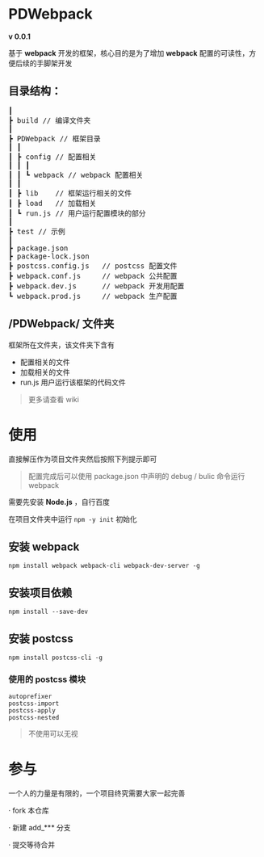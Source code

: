 # PDWebpack
**v 0.0.1**

基于 **webpack** 开发的框架，核心目的是为了增加 **webpack** 配置的可读性，方便后续的手脚架开发

## 目录结构：
<pre>
┃
┣ build // 编译文件夹
┃
┣ PDWebpack // 框架目录
┃ ┃
┃ ┣ config // 配置相关
┃ ┃ ┃
┃ ┃ ┗ webpack // webpack 配置相关
┃ ┃
┃ ┣ lib    // 框架运行相关的文件
┃ ┣ load   // 加载相关
┃ ┗ run.js // 用户运行配置模块的部分
┃
┣ test // 示例
┃
┣ package.json
┣ package-lock.json
┣ postcss.config.js   // postcss 配置文件
┣ webpack.conf.js     // webpack 公共配置
┣ webpack.dev.js      // webpack 开发用配置
┗ webpack.prod.js     // webpack 生产配置
</pre>

## /PDWebpack/ 文件夹

框架所在文件夹，该文件夹下含有
- 配置相关的文件
- 加载相关的文件
- run.js 用户运行该框架的代码文件

> 更多请查看 wiki

# 使用
直接解压作为项目文件夹然后按照下列提示即可
> 配置完成后可以使用 package.json 中声明的 debug / bulic 命令运行 webpack

需要先安装 **Node.js** ，自行百度

在项目文件夹中运行 `npm -y init` 初始化

## 安装 **webpack**
```
npm install webpack webpack-cli webpack-dev-server -g
```

## 安装项目依赖
```
npm install --save-dev
```
## 安装 **postcss**
```
npm install postcss-cli -g
```
### 使用的 **postcss** 模块
```
autoprefixer
postcss-import
postcss-apply
postcss-nested
```
> 不使用可以无视 

# 参与
一个人的力量是有限的，一个项目终究需要大家一起完善

· fork 本仓库

· 新建 add_*** 分支 

· 提交等待合并